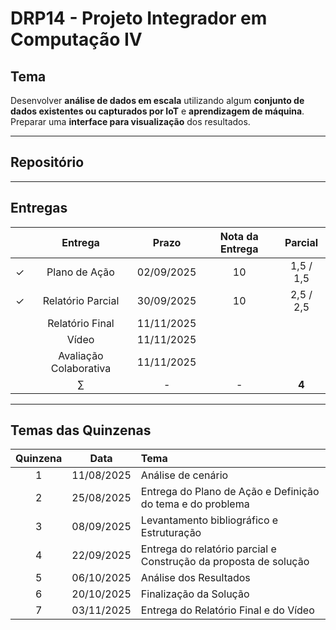 # DRP14 - Projeto Integrador em Computação IV

## Tema
Desenvolver **análise de dados em escala** utilizando algum **conjunto de dados existentes ou capturados por IoT** e **aprendizagem de máquina**. Preparar uma **interface para visualização** dos resultados.

---

## Repositório


---

## Entregas

|     | Entrega | Prazo | Nota da Entrega | Parcial |
|:---:|:---:|:-----:|:---:|:---:|
| &check; | Plano de Ação | 02/09/2025 | 10 | 1,5 / 1,5 |
| &check; | Relatório Parcial | 30/09/2025 | 10  | 2,5 / 2,5 |
|  | Relatório Final | 11/11/2025 |  |  |
|  | Vídeo | 11/11/2025 |  |  |
|  | Avaliação Colaborativa | 11/11/2025 |  |  |
|  | $\sum$ | - | - | **4** |

---

## Temas das Quinzenas

| Quinzena | Data | Tema |
|:---:|:---:|:---|
| 1 | 11/08/2025 | Análise de cenário |
| 2 | 25/08/2025 | Entrega do Plano de Ação e Definição do tema e do problema |
| 3 | 08/09/2025 | Levantamento bibliográfico e Estruturação |
| 4 | 22/09/2025 | Entrega do relatório parcial e Construção da proposta de solução |
| 5 | 06/10/2025 | Análise dos Resultados |
| 6 | 20/10/2025 | Finalização da Solução |
| 7 | 03/11/2025 | Entrega do Relatório Final e do Vídeo |